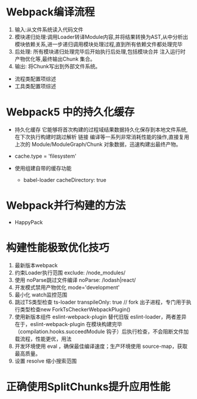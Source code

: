 # Webpack编译流程
1. 输入:从文件系统读入代码文件
2. 模块递归处理:调用Loader转译Module内容,并将结果转换为AST,从中分析出模块依赖关系,进一步递归调用模块处理过程,直到所有依赖文件都处理完毕
3. 后处理: 所有模块递归处理完毕后开始执行后处理,包括模块合并 注入运行时 产物优化等,最终输出Chunk 集合。
4. 输出: 将Chunk写出到外部文件系统。

* 流程类配置项综述
* 工具类配置项综述


# Webpack5 中的持久化缓存
* 持久化缓存 它能够将首次构建的过程域结果数据持久化保存到本地文件系统,在下次执行构建时跳过解析 链接 编译等一系列非常消耗性能的操作,直接复用上次的 Module/ModuleGraph/Chunk 对象数据，迅速构建出最终产物。
* cache.type = 'filesystem'


* 使用组建自带的缓存功能
    - babel-loader  cacheDirectory: true

# Webpack并行构建的方法
* HappyPack

# 构建性能极致优化技巧
1. 最新版本webpack
2. 约束Loader执行范围 exclude: /node_modules/
3. 使用 noParse跳过文件编译  noParse: /lodash|react/
4. 开发模式禁用产物优化  mode='development' 
5. 最小化 watch监控范围
6. 跳过TS类型检查  ts-loader   transpileOnly: true   // fork 出子进程，专门用于执行类型检查new ForkTsCheckerWebpackPlugin()
7. 使用新版本组件 eslint-webpack-plugin 替代旧版 eslint-loader，两者差异在于，eslint-webpack-plugin 在模块构建完毕（compilation.hooks.succeedModule 钩子）后执行检查，不会阻断文件加载流程，性能更优，用法
8. 开发环境使用 eval ，确保最佳编译速度；生产环境使用 source-map，获取最高质量。
9. 设置 resolve 缩小搜索范围

# 正确使用SplitChunks提升应用性能